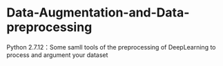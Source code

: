 # Data-Augmentation-and-Data-preprocessing
Python 2.7.12：Some samll tools of the preprocessing of DeepLearning to process and argument your dataset
